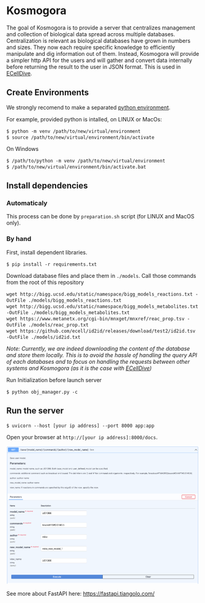 # Kosmogora
The goal of Kosmogora is to provide a server that centralizes management and collection of biological data spread across multiple databases. Centralization is relevant as biological databases have grown in numbers and sizes. They now each require specific knowledge to efficiently manipulate and dig information out of them. Instead, Kosmogora will provide a simpler http API for the users and will gather and convert data internally before returning the result to the user in JSON format. This is used in [ECellDive](https://github.com/ecell/ECell_Dive).

## Create Environments
We strongly recomend to make a separated [python environment](https://docs.python.org/3/library/venv.html).

For example, provided python is intalled, on LINUX or MacOs:
```
$ python -m venv /path/to/new/virtual/environment
$ source /path/to/new/virtual/environment/bin/activate
```

On Windows
```
$ /path/to/python -m venv /path/to/new/virtual/environment
$ /path/to/new/virtual/environment/bin/activate.bat
```

## Install dependencies

### Automaticaly

This process can be done by `preparation.sh` script (for LINUX and MacOS only).

### By hand

First, install dependent libraries.

```
$ pip install -r requirements.txt
```

Download database files and place them in `./models`.
Call those commands from the root of this repository
```
wget http://bigg.ucsd.edu/static/namespace/bigg_models_reactions.txt -OutFile ./models/bigg_models_reactions.txt
wget http://bigg.ucsd.edu/static/namespace/bigg_models_metabolites.txt -OutFile ./models/bigg_models_metabolites.txt
wget https://www.metanetx.org/cgi-bin/mnxget/mnxref/reac_prop.tsv -OutFile ./models/reac_prop.txt
wget https://github.com/ecell/id2id/releases/download/test2/id2id.tsv -OutFile ./models/id2id.txt
```

*Note: Currently, we are indeed downloading the content of the database and store them locally. This is to avoid the hassle of handling the query API of each databases and to focus on handling the requests between other systems and Kosmogora (as it is the case with [ECellDive](https://github.com/ecell/ECell_Dive))*

Run Initialization before launch server

```
$ python obj_manager.py -c
```

## Run the server

```
$ uvicorn --host [your ip address] --port 8000 app:app
```

Open your browser at `http://[your ip address]:8000/docs`.

![docs](./image/docs_image.png)

See more about FastAPI here: https://fastapi.tiangolo.com/